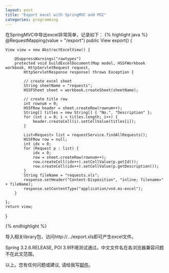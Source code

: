 ```yaml
---
layout: post
title: "Export excel with SpringMVC and POI"
categories: programming
---
```

在SpringMVC中导出excel非常简单，记录如下：
{% highlight java %}
@RequestMapping(value = "/export")
public View export() {

    View view = new AbstractExcelView() {

        @SuppressWarnings("rawtypes")
        protected void buildExcelDocument(Map model, HSSFWorkbook workbook, HttpServletRequest request,
            HttpServletResponse response) throws Exception {

            // create excel sheet
            String sheetName = "requests";
            HSSFSheet sheet = workbook.createSheet(sheetName);

            // create title row
            int rownum = 0;
            HSSFRow header = sheet.createRow(rownum++);
            String[] titles = new String[] { "No.", "Description" };
            for (int i = 0; i < titles.length; i++) {
                header.createCell(i).setCellValue(titles[i]);
            }

            List<Request> list = requestService.findAllRequests();
            HSSFRow row = null;
            int idx = 0;
            for (Request p : list) {
                idx = 0;
                row = sheet.createRow(rownum++);
                row.createCell(idx++).setCellValue(p.getId());
                row.createCell(idx++).setCellValue(p.getDescription());
            }
            String fileName = "requests.xls";
            response.setHeader("Content-Disposition", "inline; filename=" + fileName);
            response.setContentType("application/vnd.ms-excel");
        }

    };
    return view;
}

{% endhighlight %}

导入相关library包，访问http://.../export.xls即可产生excel文件。

Spring 3.2.6.RELEASE, POI 3.9环境测试通过。中文文件名在各浏览器兼容问题不在此文范围。


以上。您有任何问题或建议, 请给我写[邮件](mailto:yinwer81@gmail.com)。

